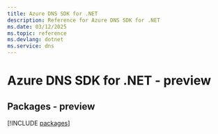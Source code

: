 ```yaml
---
title: Azure DNS SDK for .NET
description: Reference for Azure DNS SDK for .NET
ms.date: 03/12/2025
ms.topic: reference
ms.devlang: dotnet
ms.service: dns
---
```

# Azure DNS SDK for .NET - preview
## Packages - preview
[!INCLUDE [packages](dns-index.md)]